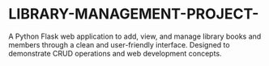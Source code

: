 # LIBRARY-MANAGEMENT-PROJECT-
A Python Flask web application to add, view, and manage library books and members through a clean and user-friendly interface. Designed to demonstrate CRUD operations and web development concepts.

